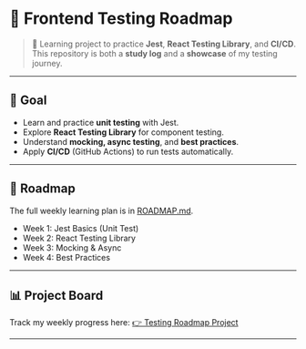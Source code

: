 # 🧪 Frontend Testing Roadmap

> 🚀 Learning project to practice **Jest**, **React Testing Library**, and **CI/CD**.  
> This repository is both a **study log** and a **showcase** of my testing journey.

---

## 🎯 Goal
- Learn and practice **unit testing** with Jest.
- Explore **React Testing Library** for component testing.
- Understand **mocking, async testing**, and **best practices**.
- Apply **CI/CD** (GitHub Actions) to run tests automatically.

---

## 📅 Roadmap

The full weekly learning plan is in [ROADMAP.md](./ROADMAP.md).

- Week 1: Jest Basics (Unit Test)
- Week 2: React Testing Library
- Week 3: Mocking & Async
- Week 4: Best Practices
---

## 📊 Project Board
Track my weekly progress here: [👉 Testing Roadmap Project](https://github.com/ngocquynhpham/frontend-testing-roadmap/projects)

---


